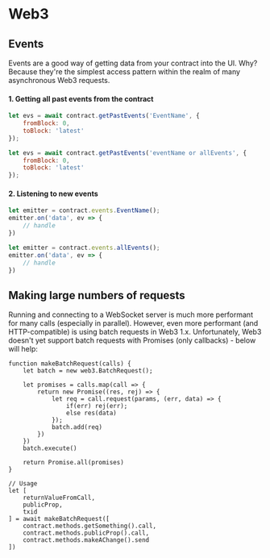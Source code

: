# Web3
## Events
Events are a good way of getting data from your contract into the UI. Why? Because they're the simplest access pattern within the realm of many asynchronous Web3 requests. 

#### 1. Getting all past events from the contract
```js
let evs = await contract.getPastEvents('EventName', {
    fromBlock: 0,
    toBlock: 'latest'
});

let evs = await contract.getPastEvents('eventName or allEvents', {
    fromBlock: 0,
    toBlock: 'latest'
});
```
       
#### 2. Listening to new events
```js
let emitter = contract.events.EventName();
emitter.on('data', ev => {
    // handle
})

let emitter = contract.events.allEvents();
emitter.on('data', ev => {
    // handle
})
```


## Making large numbers of requests
Running and connecting to a WebSocket server is much more performant for many calls (especially in parallel). However, even more performant (and HTTP-compatible) is using batch requests in Web3 1.x. Unfortunately, Web3 doesn't yet support batch requests with Promises (only callbacks) - below will help:

```
function makeBatchRequest(calls) {
    let batch = new web3.BatchRequest();

    let promises = calls.map(call => {
        return new Promise((res, rej) => {
            let req = call.request(params, (err, data) => {
                if(err) rej(err);
                else res(data)
            });
            batch.add(req)
        })
    })
    batch.execute()

    return Promise.all(promises)
}

// Usage
let [
    returnValueFromCall,
    publicProp,
    txid
] = await makeBatchRequest([
    contract.methods.getSomething().call,
    contract.methods.publicProp().call,
    contract.methods.makeAChange().send
])
```
